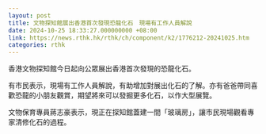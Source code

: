 ```yaml
---
layout: post
title: 文物探知館展出香港首次發現恐龍化石　現場有工作人員解說
date: 2024-10-25 18:33:27.000000000 +08:00
link: https://news.rthk.hk/rthk/ch/component/k2/1776212-20241025.htm
categories: rthk
---
```


香港文物探知館今日起向公眾展出香港首次發現的恐龍化石。

有市民表示，現場有工作人員解說，有助增加對展出化石的了解。亦有爸爸帶同喜歡恐龍的小朋友觀賞，期望將來可以發掘更多化石，以作大型展覽。

文物保育專員蔣志豪表示，現正在探知館蓋建一間「玻璃房」，讓市民現場觀看專家清修化石的過程。
